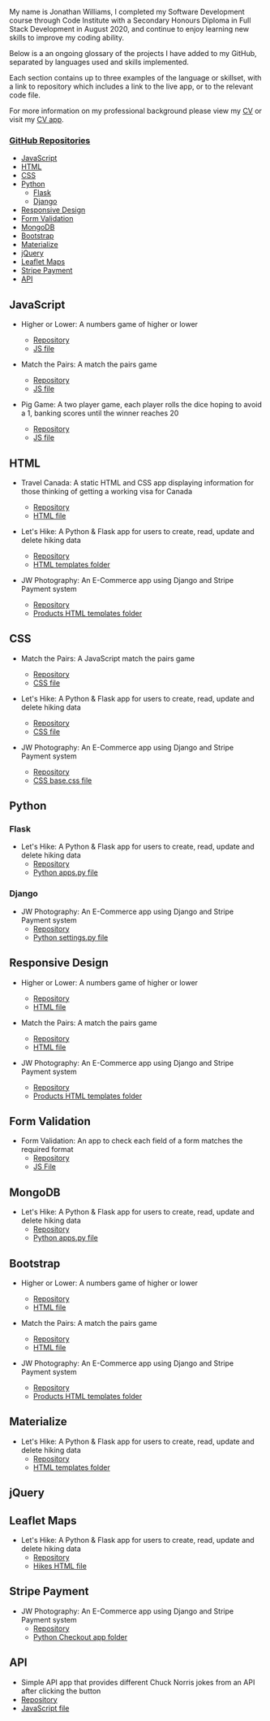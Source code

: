My name is Jonathan Williams, I completed my Software Development course through Code Institute with a Secondary Honours Diploma in Full Stack Development in August 2020, and continue to enjoy learning new skills to improve my coding ability.

Below is a an ongoing glossary of the projects I have added to my GitHub, separated by languages used and skills implemented.

Each section contains up to three examples of the language or skillset, with a link to repository which includes a link to the live app, or to the relevant code file.

For more information on my professional background please view my [CV](
https://jonwil91.github.io/jon-williams-cv/static/cv/williams-cv.pdf) or visit my [CV app](https://jonwil91.github.io/jon-williams-cv/index.html).

### [GitHub Repositories](https://github.com/JonWil91?tab=repositories) 

* [JavaScript](#javascript)
* [HTML](#html)
* [CSS](#css)
* [Python](#python)
	*   [Flask](#flask)
    *   [Django](#django)
 * [Responsive Design](#responsive-design)
 * [Form Validation](#form-validation)
 * [MongoDB](#mongo-db)
 * [Bootstrap](#bootstrap)
 * [Materialize](#materialize)
 * [jQuery](#jquery)
 * [Leaflet Maps](#leaflet-maps)
 * [Stripe Payment](#stripe-payment)
 * [API](#api)

## JavaScript

* Higher or Lower: A numbers game of higher or lower
	* [Repository](https://github.com/JonWil91/numbers-game-javascript)
	* [JS file](https://github.com/JonWil91/numbers-game-javascript/blob/master/script.js)

* Match the Pairs: A match the pairs game
	* [Repository](https://github.com/JonWil91/Match-the-Pairs)
	* [JS file](https://github.com/JonWil91/Match-the-Pairs/blob/master/assets/js/style.js)

* Pig Game: A two player game, each player rolls the dice hoping to avoid a 1, banking scores until the winner reaches 20
	* [Repository](https://github.com/JonWil91/pig-game)
	* [JS file](https://github.com/JonWil91/pig-game/blob/main/script.js)

## HTML

* Travel Canada: A static HTML and CSS app displaying information for those thinking of getting a working visa for Canada 
	* [Repository](https://github.com/JonWil91/Travel-Canada)
	* [HTML file](https://github.com/JonWil91/Travel-Canada/blob/master/index.html)

* Let's Hike: A Python & Flask app for users to create, read, update and delete hiking data
	* [Repository](https://github.com/JonWil91/Lets-Hike)
	* [HTML templates folder](https://github.com/JonWil91/Lets-Hike/tree/master/templates)

* JW Photography: An E-Commerce app using Django and Stripe Payment system
	* [Repository](https://github.com/JonWil91/JW-Photography)
	* [Products HTML templates folder](https://github.com/JonWil91/JW-Photography/tree/master/products/templates/products)

## CSS

* Match the Pairs: A JavaScript match the pairs game
	* [Repository](https://github.com/JonWil91/Match-the-Pairs)
	* [CSS file](https://github.com/JonWil91/Match-the-Pairs/blob/master/assets/css/style.css)

* Let's Hike: A Python & Flask app for users to create, read, update and delete hiking data
	* [Repository](https://github.com/JonWil91/Lets-Hike)
	* [CSS file](https://github.com/JonWil91/Lets-Hike/blob/master/static/css/style.css)

* JW Photography: An E-Commerce app using Django and Stripe Payment system
	* [Repository](https://github.com/JonWil91/JW-Photography)
	* [CSS base.css file](https://github.com/JonWil91/JW-Photography/blob/master/static/css/base.css)

## Python

### Flask

* Let's Hike: A Python & Flask app for users to create, read, update and delete hiking data
	* [Repository](https://github.com/JonWil91/Lets-Hike)
	* [Python apps.py file](https://github.com/JonWil91/Lets-Hike/blob/master/app.py)

### Django

* JW Photography: An E-Commerce app using Django and Stripe Payment system
	* [Repository](https://github.com/JonWil91/JW-Photography)
	* [Python settings.py file](https://github.com/JonWil91/JW-Photography/blob/master/milestone4/settings.py)

## Responsive Design

* Higher or Lower: A numbers game of higher or lower
	* [Repository](https://github.com/JonWil91/numbers-game-javascript)
	* [HTML file](https://github.com/JonWil91/numbers-game/blob/master/index.html)

* Match the Pairs: A match the pairs game
	* [Repository](https://github.com/JonWil91/Match-the-Pairs)
	* [HTML file](https://github.com/JonWil91/Match-the-Pairs/blob/master/index.html)

* JW Photography: An E-Commerce app using Django and Stripe Payment system
	* [Repository](https://github.com/JonWil91/JW-Photography)
	* [Products HTML templates folder](https://github.com/JonWil91/JW-Photography/tree/master/products/templates/products)

## Form Validation

* Form Validation: An app to check each field of a form matches the required format
	* [Repository](https://github.com/JonWil91/form-validation)
	* [JS File](https://github.com/JonWil91/form-validation/blob/main/script.js)

## MongoDB

* Let's Hike: A Python & Flask app for users to create, read, update and delete hiking data
	* [Repository](https://github.com/JonWil91/Lets-Hike)
	* [Python apps.py file](https://github.com/JonWil91/Lets-Hike/blob/master/app.py)

## Bootstrap

* Higher or Lower: A numbers game of higher or lower
	* [Repository](https://github.com/JonWil91/numbers-game-javascript)
	* [HTML file](https://github.com/JonWil91/numbers-game/blob/master/index.html)

* Match the Pairs: A match the pairs game
	* [Repository](https://github.com/JonWil91/Match-the-Pairs)
	* [HTML file](https://github.com/JonWil91/Match-the-Pairs/blob/master/index.html)

* JW Photography: An E-Commerce app using Django and Stripe Payment system
	* [Repository](https://github.com/JonWil91/JW-Photography)
	* [Products HTML templates folder](https://github.com/JonWil91/JW-Photography/tree/master/products/templates/products)

## Materialize

* Let's Hike: A Python & Flask app for users to create, read, update and delete hiking data
	* [Repository](https://github.com/JonWil91/Lets-Hike)
	* [HTML templates folder](https://github.com/JonWil91/Lets-Hike/tree/master/templates)

## jQuery

## Leaflet Maps

* Let's Hike: A Python & Flask app for users to create, read, update and delete hiking data
	* [Repository](https://github.com/JonWil91/Lets-Hike)
	* [Hikes HTML file](https://github.com/JonWil91/Lets-Hike/blob/master/templates/hikes.html)

## Stripe Payment

* JW Photography: An E-Commerce app using Django and Stripe Payment system
	* [Repository](https://github.com/JonWil91/JW-Photography)
	* [Python Checkout app folder](https://github.com/JonWil91/JW-Photography/tree/master/checkout)

## API

* Simple API app that provides different Chuck Norris jokes from an API after clicking the button
* [Repository](https://github.com/JonWil91/api-chuckNorris-jokes)
* [JavaScript file](https://github.com/JonWil91/api-chuckNorris-jokes/blob/main/script.js)

